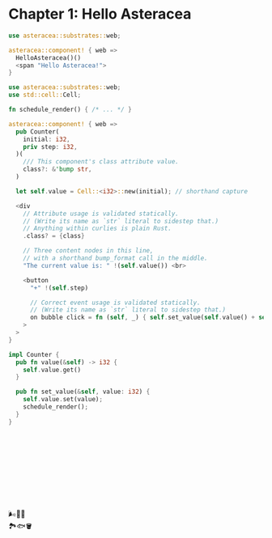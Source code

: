 # Chapter 1: Hello Asteracea

```rust asteracea=HelloAsteracea
use asteracea::substrates::web;

asteracea::component! { web =>
  HelloAsteracea()()
  <span "Hello Asteracea!">
}
```

```rust asteracea=Counter asteracea::new=.initial(0).step(1) asteracea::render=.class("counter-class")
use asteracea::substrates::web;
use std::cell::Cell;

fn schedule_render() { /* ... */ }

asteracea::component! { web =>
  pub Counter(
    initial: i32,
    priv step: i32,
  )(
    /// This component's class attribute value.
    class?: &'bump str,
  )

  let self.value = Cell::<i32>::new(initial); // shorthand capture

  <div
    // Attribute usage is validated statically.
    // (Write its name as `str` literal to sidestep that.)
    // Anything within curlies is plain Rust.
    .class? = {class}

    // Three content nodes in this line,
    // with a shorthand bump_format call in the middle.
    "The current value is: " !(self.value()) <br>

    <button
      "+" !(self.step)

      // Correct event usage is validated statically.
      // (Write its name as `str` literal to sidestep that.)
      on bubble click = fn (self, _) { self.set_value(self.value() + self.step); } // Inline handler.
    >
  >
}

impl Counter {
  pub fn value(&self) -> i32 {
    self.value.get()
  }

  pub fn set_value(&self, value: i32) {
    self.value.set(value);
    schedule_render();
  }
}
```

<!-- markdownlint-disable no-inline-html -->
<div class="subtlish">
<style>
.subtlish {
  height: 0px;
}
</style>
<br><br><br><br><br><br><br><br>

🌬️🍃🌄  
🏞️🐟🪣
</div>
<!-- markdownlint-enable no-inline-html -->
